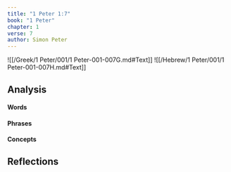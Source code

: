 ```yaml
---
title: "1 Peter 1:7"
book: "1 Peter"
chapter: 1
verse: 7
author: Simon Peter
---
```

![[/Greek/1 Peter/001/1 Peter-001-007G.md#Text]]
![[/Hebrew/1 Peter/001/1 Peter-001-007H.md#Text]]

## Analysis

#### Words

#### Phrases

#### Concepts

## Reflections
